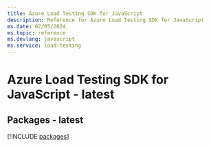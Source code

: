 ```yaml
---
title: Azure Load Testing SDK for JavaScript
description: Reference for Azure Load Testing SDK for JavaScript
ms.date: 02/05/2024
ms.topic: reference
ms.devlang: javascript
ms.service: load-testing
---
```

# Azure Load Testing SDK for JavaScript - latest
## Packages - latest
[!INCLUDE [packages](load-testing-index.md)]